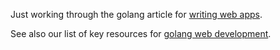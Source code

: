 Just working through the golang article for [writing web apps](http://golang.org/doc/articles/wiki).

See also our list of key resources for [golang web development](https://gist.github.com/joyrexus/b356daf89a22cfea7079).

